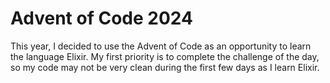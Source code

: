 # Advent of Code 2024

This year, I decided to use the Advent of Code as an opportunity to learn the language Elixir. My first priority is to complete the challenge of the day, so my code may not be very clean during the first few days as I learn Elixir.